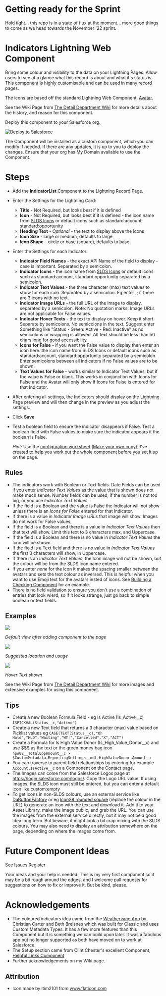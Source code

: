 # Getting ready for the Sprint
Hold tight... this repo is in a state of flux at the moment... more good things to come as we head towards the November '22 sprint. 

# Indicators Lightning Web Component

Bring some colour and visibility to the data on your Lightning Pages. Allow users to see at a glance what this record is about and what it's status is. This component is highly customisable and can be used in many record pages. 

The icons are based off the standard Lightning Web Component, [Avatar](https://developer.salesforce.com/docs/component-library/bundle/lightning-avatar/example).

See the Wiki Page from [The Detail Department Wiki](https://tddprojects.atlassian.net/wiki/x/CYBTPQ) for more details about the history, and reason for this component. 

Deploy this component to your Salesforce org.

<a href="https://githubsfdeploy.herokuapp.com">
  <img alt="Deploy to Salesforce"
       src="https://raw.githubusercontent.com/afawcett/githubsfdeploy/master/deploy.png">
</a>

The Component will be installed as a custom component, which you can modify if needed. If there are any updates, it is up to you to deploy the changes. Ensure that your org has My Domain available to use the Component. 

# Steps

* Add the **indicatorList** Component to the Lightning Record Page. 
* Enter the Settings for the Lightning Card:
  * **Title** - Not Required, but looks best if it is defined
  * **Icon** - Not Required, but looks best if it is defined - the icon name from [SLDS Icons](https://www.lightningdesignsystem.com/icons/) or default icons such as standard:account, standard:opportunity
  * **Heading Text** - _Optional_ - the text to display above the icons
  * **Icon Size** - large or medium, defaults to large
  * **Icon Shape** - circle or base (square), defaults to base
* Enter the Settings for each Indicator:
  * **Indicator Field Names** - the exact API Name of the field to display - case is important. Separated by a semicolon. 
  * **Indicator Icons** - the icon name from [SLDS Icons](https://www.lightningdesignsystem.com/icons/) or default icons such as standard:account, standard:opportunity separated by a semicolon. 
  * **Indicator Text Values** - the three character (max) text values to show for each icon. Separated by a semicolon. Eg enter ;; if there are 3 icons with no text.
  * **Indicator Image URLs** - the full URL of the Image to display, separated by a semicolon. Note: No quotation marks. Image URLs are not applicable for False values. 
  * **Indicator Hover Texts** - the text to display on hover. Keep it short. Separate by semicolons. No semicolons in the text. Suggest enter Something like "Status - Green: Active - Red: Inactive" as no semicolons or wrapping is allowed. Alt text should be less than 50 chars long for good accessibility.
  * **Icons for False** - if you want the False value to display then enter an icon here. the icon name from SLDS Icons or default icons such as standard:account, standard:opportunity separated by a semicolon. Enter semicolons between all indicators if no False values are to be shown.
  * **Text Values for False** - works similar to Indicator Text Values, but if the value is False or blank. This works in conjunction with Icons for False and the Avatar will only show if Icons for False is entered for that Indicator. 
* After entering all settings, the Indicators should display on the Lightning Page preview and will then change in the preview as you adjust the settings. 
* Click **Save**
* Test a boolean field to ensure the indicator disappears if False. Test a boolean field with False values to make sure the indicator appears if the boolean is False.

  _Hint:_ Use the [configuration worksheet](https://docs.google.com/spreadsheets/d/1e-Qxi0MY9An9Hb9mHPVxFom--HCNK6xNRkWO12xRxg0/edit?usp=sharing) ([Make your own copy](https://docs.google.com/spreadsheets/d/1e-Qxi0MY9An9Hb9mHPVxFom--HCNK6xNRkWO12xRxg0/copy)), I've created to help you work out the whole component before you set it up on the page.

## Rules
* The indicators work with Boolean or Text fields. Date Fields can be used if you enter *Indicator Text Values* as the value that is shown does not make much sense. Number fields can be used, if the number is not too big, or you use *Indicator Text Values*. 
* If the field is a Boolean and the value is False the Indicator will not show unless there is an *Icons for False* entered for that Indicator.
* If there is a value in *Indicator Image URLs* that image will show. Images do not work for False values,
* If the field is a Boolean and there is a value in *Indicator Text Values* then that text will show. Limit this text to 3 characters max, and Uppercase. 
* If the field is a Boolean and there is no value in *Indicator Text Values* the Icon will be shown.
* If the field is a Text field and there is no value in *Indicator Text Values* the first 3 characters will show, in Uppercase.
* If there is an *Indicator Text Values*, the Icon image will not be shown, but the colour will be from the SLDS icon name entered.
* If you enter *none* for the icon it makes the spacing smaller between the avatars and sets the text colour as inversed. This is helpful when you want to use Emoji text for the avatars insted of icons. See [Building a Checking Component](https://tddprojects.atlassian.net/wiki/x/IICBQQ#Building-a-Checking-Component) for an example. 
* There is no field validation to ensure you don't use a combination of entries that look wierd, so if it looks strange, just go back to simple boolean or text fields.

## Examples

![](2020-06-09-18-53-03.png)

_Default view after adding component to the page_

![](2020-06-09-19-00-47.png)

_Suggested location and usage_

![](2020-06-09-19-01-44.png)

_Hover Text shown_

See the Wiki Page from [The Detail Department Wiki](https://tddprojects.atlassian.net/wiki/x/CYBTPQ) for more images and extensive examples for using this component. 


## Tips
* Create a new Boolean Formula Field - eg Is Active (Is_Active__c)
```ISPICKVAL(Status__c,"Active")```
* Create a new Text field that returns a 3 character (max) value based on Picklist values eg
```CASE(TEXT(Status__c),"Oh Hold","HLD","Waiting","WT!","Cancelled","X","ACT")```
* Create a Formula for Is High Value Donor (Is_High_Value_Donor__c) and use $$$ as the text or the green money bag icon
```npo02__TotalOppAmount__c > $CustomMetadata.ReportingSettings__mdt.HighValueDonor.Amount__c```
* You can traverse to parent field relationships by entering for example ```Account.IsActive__c``` on a Component on the Contact page.
* The Images can come from the Salesforce Logos page at https://login.salesforce.com/logos/. Copy the Logo URL value. If using images, the SLDS icon must still be entered, but you can enter a default icon like custom:empty
* To get icons in non-SLDS colours, use an external service like [DaButtonFactory](https://www.clickminded.com/button-generator/) or eg [IconS8 rounded square](https://img.icons8.com/ios-filled/50/cd0000/rounded-square.png) (replace the colour in the URL) to generate an icon with the text and download it. Add it to your Asset Library, make the image public, and grab the URL. You can use the images from the external service directly, but it may not be a good idea long term. But beware, it might look a bit crap mixing with the SLDS colours. You may also need to display an attribution somewhere on the page, depending on where the images come from.

# Future Component Ideas

See [Issues Register](https://github.com/JodieM/Indicators/issues)

Your ideas and your help is needed. This is my very first component so it may be a bit rough around the edges, and I welcome pull requests for suggestions on how to fix or improve it. But be kind, please. 

# Acknowledgements

* The coloured indicators idea came from the [Weathervane App](https://github.com/bigthinks/weathervane) by Christian Carter and Beth Breisnes which was built for Classic and uses Custom Metadata Types. It has a few more features than this Component but it is something we can build upon later. It was a fabulous app but no longer supported as both have moved on to work at Salesforce. 
* The Setup section came from Clint Chester's excellent Component, [Helpful Links Component](https://github.com/edgewatercricketclub/helpful-links-component) 
* Further acknowledgements on my Wiki page. 

## Attribution
* Icon made by itim2101 from www.flaticon.com
